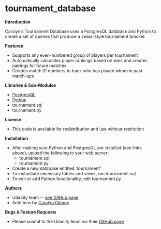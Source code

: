 # tournament_database

**Introduction**

Carolyn’s Tournament Database uses a PostgresQL database and
Python to create a set of queries that produce a swiss-style
tournament bracket.

**Features**

* Supports any even-numbered group of players per tournament
* Automatically calculates player rankings based on wins 
and creates pairings for future matches
* Creates match ID numbers to track who has played whom 
in past match-ups

**Libraries & Sub-Modules**

* [PostgresQL](https://wiki.postgresql.org/wiki/Detailed_installation_guides)
* [Python](https://docs.python.org/2/howto/webservers.html)
* tournament.sql
* tournament.py

**License**

* This code is available for redistribution and use without restriction

**Installation**

* After making sure Python and PostgresQL are installed (see links above), upload the following to your web server:
  * tournament.sql
  * tournament.py
* Create a new database entitled 'tournament'
* To instantiate necessary tables and views, run tournament.sql
* To edit or add Python functionality, edit tournament.py

**Authors**

* Udacity team -- [see GitHub page](https://github.com/udacity)
* Additions by [Carolyn Gibney](https://github.com/cemgibney)

**Bugs & Feature Requests**

* Please submit to the Udacity team via their [GitHub page](https://github.com/udacity)
